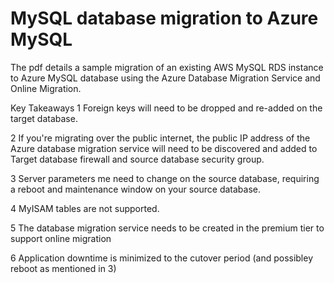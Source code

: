 # MySQL database migration to Azure MySQL

The pdf details a sample migration of an existing AWS MySQL RDS instance to Azure MySQL database using the Azure Database Migration Service and Online Migration.

Key Takeaways
1 Foreign keys will need to be dropped and re-added on the target database. 

2 If you're migrating over the public internet, the public IP address of the Azure database migration service will need to be discovered and added to Target database firewall and source database security group. 

3 Server parameters me need to change on the source database, requiring a reboot and maintenance window on your source database. 

4 MyISAM tables are not supported. 

5 The database migration service needs to be created in the premium tier to support online migration

6 Application downtime is minimized to the cutover period (and possibley reboot as mentioned in 3)


